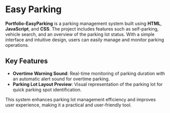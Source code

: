 # Easy Parking

**Portfolio-EasyParking** is a parking management system built using **HTML**, **JavaScript**, and **CSS**. The project includes features such as self-parking, vehicle search, and an overview of the parking lot status. With a simple interface and intuitive design, users can easily manage and monitor parking operations.

## Key Features

- **Overtime Warning Sound**: Real-time monitoring of parking duration with an automatic alert sound for overtime parking.
- **Parking Lot Layout Preview**: Visual representation of the parking lot for quick parking spot identification.

This system enhances parking lot management efficiency and improves user experience, making it a practical and user-friendly tool.
